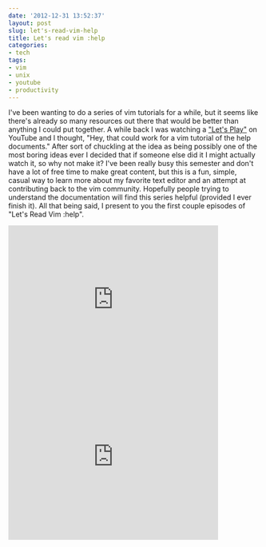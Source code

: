 ```yaml
---
date: '2012-12-31 13:52:37'
layout: post
slug: let's-read-vim-help
title: Let's read vim :help
categories:
- tech
tags:
- vim
- unix
- youtube
- productivity
---
```


I've been wanting to do a series of vim tutorials for a while, but it seems like there's already so many resources out there that would be better than anything I could put together. A while back I was watching a ["Let's Play"][lets] on YouTube and I thought, "Hey, that could work for a vim tutorial of the help documents." After sort of chuckling at the idea as being possibly one of the most boring ideas ever I decided that if someone else did it I might actually watch it, so why not make it? I've been really busy this semester and don't have a lot of free time to make great content, but this is a fun, simple, casual way to learn more about my favorite text editor and an attempt at contributing back to the vim community. Hopefully people trying to understand the documentation will find this series helpful (provided I ever finish it). All that being said, I present to you the first couple episodes of "Let's Read Vim :help".

<iframe width="420" height="315" src="http://www.youtube.com/embed/CRJf4-7nC6E" frameborder="0" allowfullscreen></iframe>

<iframe width="420" height="315" src="http://www.youtube.com/embed/hQIisdEtQ54" frameborder="0" allowfullscreen></iframe>

   [lets]: http://en.wikipedia.org/wiki/Let%27s_Play_(video_gaming)
